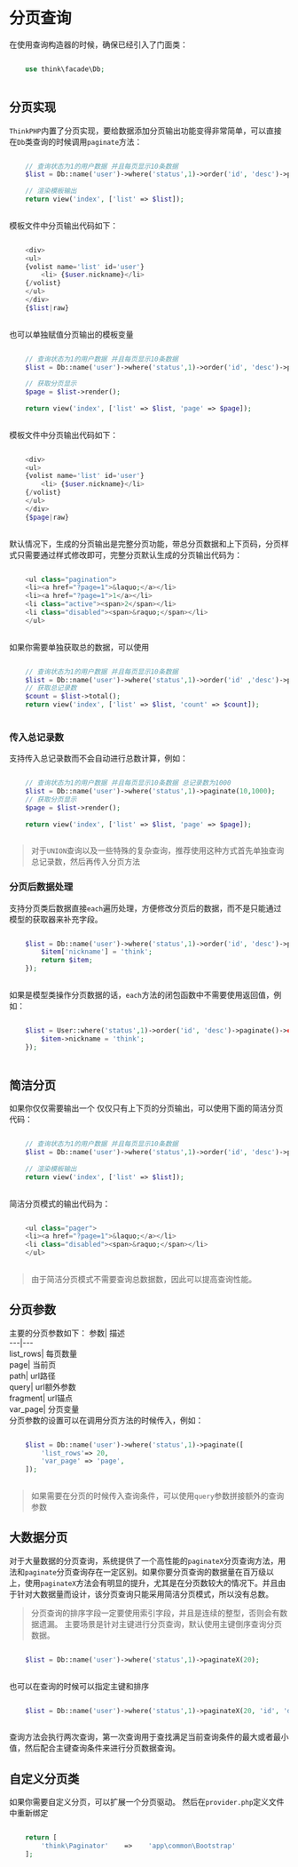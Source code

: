 # 分页查询

在使用查询构造器的时候，确保已经引入了门面类：
```php

    use think\facade\Db;
    

```
## 分页实现
`ThinkPHP`内置了分页实现，要给数据添加分页输出功能变得非常简单，可以直接在`Db`类查询的时候调用`paginate`方法：
```php

    // 查询状态为1的用户数据 并且每页显示10条数据
    $list = Db::name('user')->where('status',1)->order('id', 'desc')->paginate(10);
    
    // 渲染模板输出
    return view('index', ['list' => $list]);
    

```
模板文件中分页输出代码如下：
```php

    <div>
    <ul>
    {volist name='list' id='user'}
        <li> {$user.nickname}</li>
    {/volist}
    </ul>
    </div>
    {$list|raw}
    

```
也可以单独赋值分页输出的模板变量
```php

    // 查询状态为1的用户数据 并且每页显示10条数据
    $list = Db::name('user')->where('status',1)->order('id', 'desc')->paginate(10);
    
    // 获取分页显示
    $page = $list->render();
    
    return view('index', ['list' => $list, 'page' => $page]);
    

```
模板文件中分页输出代码如下：
```php

    <div>
    <ul>
    {volist name='list' id='user'}
        <li> {$user.nickname}</li>
    {/volist}
    </ul>
    </div>
    {$page|raw}
    

```
默认情况下，生成的分页输出是完整分页功能，带总分页数据和上下页码，分页样式只需要通过样式修改即可，完整分页默认生成的分页输出代码为：
```php

    <ul class="pagination">
    <li><a href="?page=1">&laquo;</a></li>
    <li><a href="?page=1">1</a></li>
    <li class="active"><span>2</span></li>
    <li class="disabled"><span>&raquo;</span></li>
    </ul>
    

```
如果你需要单独获取总的数据，可以使用
```php

    // 查询状态为1的用户数据 并且每页显示10条数据
    $list = Db::name('user')->where('status',1)->order('id' ,'desc')->paginate(10);
    // 获取总记录数
    $count = $list->total();
    return view('index', ['list' => $list, 'count' => $count]);
    

```
### 传入总记录数
支持传入总记录数而不会自动进行总数计算，例如：
```php

    // 查询状态为1的用户数据 并且每页显示10条数据 总记录数为1000
    $list = Db::name('user')->where('status',1)->paginate(10,1000);
    // 获取分页显示
    $page = $list->render();
    
    return view('index', ['list' => $list, 'page' => $page]);
    

```
> 对于`UNION`查询以及一些特殊的复杂查询，推荐使用这种方式首先单独查询总记录数，然后再传入分页方法
### 分页后数据处理
支持分页类后数据直接`each`遍历处理，方便修改分页后的数据，而不是只能通过模型的获取器来补充字段。
```php

    $list = Db::name('user')->where('status',1)->order('id', 'desc')->paginate()->each(function($item, $key){
        $item['nickname'] = 'think';
        return $item;
    });
    

```
如果是模型类操作分页数据的话，`each`方法的闭包函数中不需要使用返回值，例如：
```php

    $list = User::where('status',1)->order('id', 'desc')->paginate()->each(function($item, $key){
        $item->nickname = 'think';
    });
    

```
## 简洁分页
如果你仅仅需要输出一个 仅仅只有上下页的分页输出，可以使用下面的简洁分页代码：
```php

    // 查询状态为1的用户数据 并且每页显示10条数据
    $list = Db::name('user')->where('status',1)->order('id', 'desc')->paginate(10, true);
    
    // 渲染模板输出
    return view('index', ['list' => $list]);
    

```
简洁分页模式的输出代码为：
```php

    <ul class="pager">
    <li><a href="?page=1">&laquo;</a></li>
    <li class="disabled"><span>&raquo;</span></li>
    </ul>
    

```
> 由于简洁分页模式不需要查询总数据数，因此可以提高查询性能。
## 分页参数
主要的分页参数如下：
参数| 描述  
---|---  
list_rows| 每页数量  
page| 当前页  
path| url路径  
query| url额外参数  
fragment| url锚点  
var_page| 分页变量  
分页参数的设置可以在调用分页方法的时候传入，例如：
```php

    $list = Db::name('user')->where('status',1)->paginate([
        'list_rows'=> 20,
        'var_page' => 'page',
    ]);
    

```
> 如果需要在分页的时候传入查询条件，可以使用`query`参数拼接额外的查询参数
## 大数据分页
对于大量数据的分页查询，系统提供了一个高性能的`paginateX`分页查询方法，用法和`paginate`分页查询存在一定区别。如果你要分页查询的数据量在百万级以上，使用`paginateX`方法会有明显的提升，尤其是在分页数较大的情况下。并且由于针对大数据量而设计，该分页查询只能采用简洁分页模式，所以没有总数。
> 分页查询的排序字段一定要使用索引字段，并且是连续的整型，否则会有数据遗漏。
主要场景是针对主键进行分页查询，默认使用主键倒序查询分页数据。
```php

    $list = Db::name('user')->where('status',1)->paginateX(20);
    

```
也可以在查询的时候可以指定主键和排序
```php

    $list = Db::name('user')->where('status',1)->paginateX(20, 'id', 'desc');
    

```
查询方法会执行两次查询，第一次查询用于查找满足当前查询条件的最大或者最小值，然后配合主键查询条件来进行分页数据查询。
## 自定义分页类
如果你需要自定义分页，可以扩展一个分页驱动。
然后在`provider.php`定义文件中重新绑定
```php

    return [
        'think\Paginator'    =>    'app\common\Bootstrap'
    ];
    

```
